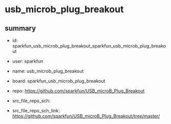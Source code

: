 # usb_microb_plug_breakout
 
## summary 
* id: sparkfun_usb_microb_plug_breakout_sparkfun_usb_microb_plug_breakout
* user: sparkfun
* name: usb_microb_plug_breakout
* board: sparkfun_usb_microb_plug_breakout
* repo: https://github.com/sparkfun/USB_microB_Plug_Breakout



* src_file_repo_sch: 
* src_file_repo_sch_link: https://github.com/sparkfun/USB_microB_Plug_Breakout/tree/master/




